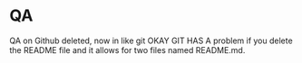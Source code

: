 # QA
QA on Github
deleted, now in like git
OKAY GIT HAS A problem if you delete the README file and it allows for two files named README.md.
